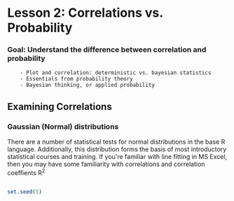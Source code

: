 # Lesson 2: Correlations vs. Probability

### Goal: Understand the difference between correlation and probability
        - Plot and correlation: deterministic vs. bayesian statistics
        - Essentials from probability theory
        - Bayesian thinking, or applied probability

## Examining Correlations

### Gaussian (Normal) distributions

There are a number of statistical tests for normal distributions in the base R language. Additionally, this distribution  forms the basis of most introductory statistical courses and training. If you're familiar with line fitting in MS Excel, then you may have some familiarity with correlations and correlation coeffients R<sup>2</sup>

```R

set.seed(5)



```
